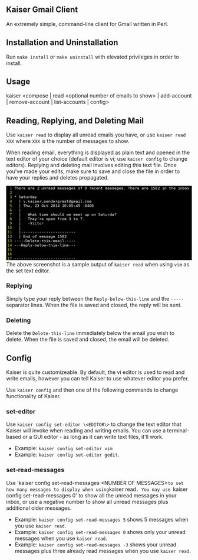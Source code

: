 ## Kaiser Gmail Client ##
An extremely simple, command-line client for Gmail written in Perl.

## Installation and Uninstallation ##
Run `make install` or `make uninstall` with elevated privileges in order to install.

## Usage ##
kaiser \<compose \| read \<optional number of emails to show\> \| add-account \| remove-account \| list-accounts \| config\>

## Reading, Replying, and Deleting Mail ##
Use `kaiser read`  to display all unread emails you have, or use `kaiser read XXX` where `XXX` is the number of messages to show.

When reading email, everything is displayed as plain text and opened in the text editor of your choice (default editor is vi; use `kaiser config` to change editors). Replying and deleting mail involves editing this text file. Once you've made your edits, make sure to save and close the file in order to have your replies and deletes propagated.

![kaiser read Screenshot](screenshots/read.png)
The above screenshot is a sample output of `kaiser read` when using `vim` as the set text editor.

### Replying ###
Simply type your reply between the `Reply-below-this-line` and the `-----` separator lines. When the file is saved and closed, the reply will be sent.

### Deleting ###
Delete the `Delete-this-line` immediately below the email you wish to delete. When the file is saved and closed, the email will be deleted.

## Config ##
Kaiser is quite customizeable. By default, the vi editor is used to read and write emails, however you can tell Kaiser to use whatever editor you prefer.

Use `kaiser config` and then one of the following commands to change functionality of Kaiser.

### set-editor ###

Use `kaiser config set-editor \<EDITOR\>` to change the text editor that Kaiser will invoke when reading and writing emails. You can use a terminal-based or a GUI editor - as long as it can write text files, it'll work.
 - Example: `kaiser config set-editor vim`
 - Example: `kaiser config set-editor gedit`.

### set-read-messages ###

Use 'kaiser config set-read-messages \<NUMBER OF MESSAGES\>` to set how many messages to display when using `kaiser read`. You may use `kaiser config set-read-messages 0' to show all the unread messages in your inbox, or use a negative number to show all unread messages plus additional older messages.
 - Example: `kaiser config set-read-messages 5` shows 5 messages when you use `kaiser read`.
 - Example: `kaiser config set-read-messages 0` shows only your unread messages when you use `kaiser read`.
 - Example: `kaiser config set-read-messages -3` shows your unread messages plus three already read messages when you use `kaiser read`.

